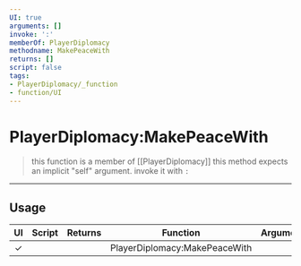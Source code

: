 ```yaml
---
UI: true
arguments: []
invoke: ':'
memberOf: PlayerDiplomacy
methodname: MakePeaceWith
returns: []
script: false
tags:
- PlayerDiplomacy/_function
- function/UI
---
```

# PlayerDiplomacy:MakePeaceWith
> this function is a member of [[PlayerDiplomacy]]
> this method expects an implicit "self" argument. invoke it with `:`
-----
## Usage
|  UI | Script | Returns | Function | Arguments |
|:---:|:------:|-------:|:--------:|:---------|
|✓| ||PlayerDiplomacy:MakePeaceWith||
